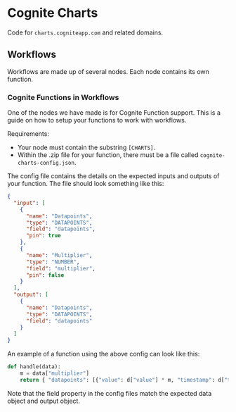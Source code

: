 # Cognite Charts

Code for `charts.cogniteapp.com` and related domains.

## Workflows

Workflows are made up of several nodes. Each node contains its own function.

### Cognite Functions in Workflows

One of the nodes we have made is for Cognite Function support. This is a guide on how to setup your functions to work with workflows.

Requirements:

- Your node must contain the substring `[CHARTS]`.
- Within the .zip file for your function, there must be a file called `cognite-charts-config.json`.

The config file contains the details on the expected inputs and outputs of your function.
The file should look something like this:

```json
{
  "input": [
    {
      "name": "Datapoints",
      "type": "DATAPOINTS",
      "field": "datapoints",
      "pin": true
    },
    {
      "name": "Multiplier",
      "type": "NUMBER",
      "field": "multiplier",
      "pin": false
    }
  ],
  "output": [
    {
      "name": "Datapoints",
      "type": "DATAPOINTS",
      "field": "datapoints"
    }
  ]
}
```

An example of a function using the above config can look like this:

```python
def handle(data):
    m = data["multiplier"]
    return { "datapoints": [{"value": d["value"] * m, "timestamp": d["timestamp"]} for d in data["datapoints"]] }
```

Note that the field property in the config files match the expected data object and output object.
